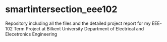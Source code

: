# smartintersection_eee102
Repository including all the files and the detailed project report for my EEE-102 Term Project at Bilkent University Department of Electrical and Elecetronics Engineering
